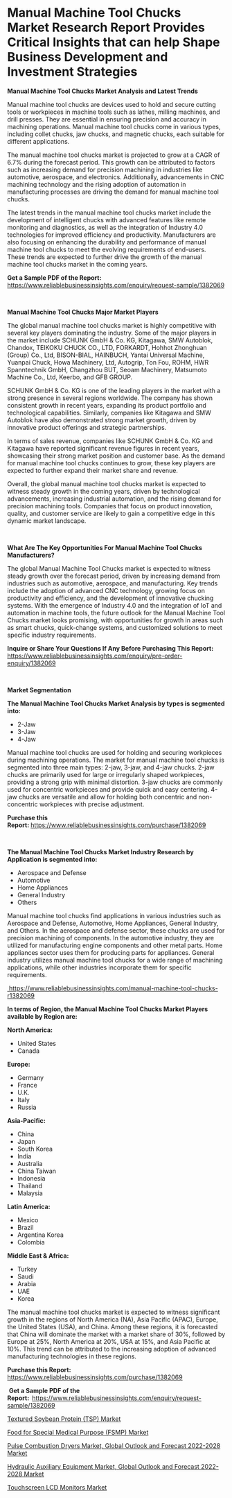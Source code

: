 <p><h1>Manual Machine Tool Chucks Market Research Report Provides Critical Insights that can help Shape Business Development and Investment Strategies</h1></p><p><strong>Manual Machine Tool Chucks Market Analysis and Latest Trends</strong></p>
<p><p>Manual machine tool chucks are devices used to hold and secure cutting tools or workpieces in machine tools such as lathes, milling machines, and drill presses. They are essential in ensuring precision and accuracy in machining operations. Manual machine tool chucks come in various types, including collet chucks, jaw chucks, and magnetic chucks, each suitable for different applications.</p><p>The manual machine tool chucks market is projected to grow at a CAGR of 6.7% during the forecast period. This growth can be attributed to factors such as increasing demand for precision machining in industries like automotive, aerospace, and electronics. Additionally, advancements in CNC machining technology and the rising adoption of automation in manufacturing processes are driving the demand for manual machine tool chucks.</p><p>The latest trends in the manual machine tool chucks market include the development of intelligent chucks with advanced features like remote monitoring and diagnostics, as well as the integration of Industry 4.0 technologies for improved efficiency and productivity. Manufacturers are also focusing on enhancing the durability and performance of manual machine tool chucks to meet the evolving requirements of end-users. These trends are expected to further drive the growth of the manual machine tool chucks market in the coming years.</p></p>
<p><strong>Get a Sample PDF of the Report:&nbsp;</strong> <a href="https://www.reliablebusinessinsights.com/enquiry/request-sample/1382069">https://www.reliablebusinessinsights.com/enquiry/request-sample/1382069</a></p>
<p>&nbsp;</p>
<p><strong>Manual Machine Tool Chucks Major Market Players</strong></p>
<p><p>The global manual machine tool chucks market is highly competitive with several key players dominating the industry. Some of the major players in the market include SCHUNK GmbH & Co. KG, Kitagawa, SMW Autoblok, Chandox, TEIKOKU CHUCK CO., LTD, FORKARDT, Hohhot Zhonghuan (Group) Co., Ltd, BISON-BIAL, HAINBUCH, Yantai Universal Machine, Yuanpai Chuck, Howa Machinery, Ltd, Autogrip, Ton Fou, ROHM, HWR Spanntechnik GmbH, Changzhou BUT, Seoam Machinery, Matsumoto Machine Co., Ltd, Keerbo, and GFB GROUP.</p><p>SCHUNK GmbH & Co. KG is one of the leading players in the market with a strong presence in several regions worldwide. The company has shown consistent growth in recent years, expanding its product portfolio and technological capabilities. Similarly, companies like Kitagawa and SMW Autoblok have also demonstrated strong market growth, driven by innovative product offerings and strategic partnerships.</p><p>In terms of sales revenue, companies like SCHUNK GmbH & Co. KG and Kitagawa have reported significant revenue figures in recent years, showcasing their strong market position and customer base. As the demand for manual machine tool chucks continues to grow, these key players are expected to further expand their market share and revenue.</p><p>Overall, the global manual machine tool chucks market is expected to witness steady growth in the coming years, driven by technological advancements, increasing industrial automation, and the rising demand for precision machining tools. Companies that focus on product innovation, quality, and customer service are likely to gain a competitive edge in this dynamic market landscape.</p></p>
<p>&nbsp;</p>
<p><strong>What Are The Key Opportunities For Manual Machine Tool Chucks Manufacturers?</strong></p>
<p><p>The global Manual Machine Tool Chucks market is expected to witness steady growth over the forecast period, driven by increasing demand from industries such as automotive, aerospace, and manufacturing. Key trends include the adoption of advanced CNC technology, growing focus on productivity and efficiency, and the development of innovative chucking systems. With the emergence of Industry 4.0 and the integration of IoT and automation in machine tools, the future outlook for the Manual Machine Tool Chucks market looks promising, with opportunities for growth in areas such as smart chucks, quick-change systems, and customized solutions to meet specific industry requirements.</p></p>
<p><strong>Inquire or Share Your Questions If Any Before Purchasing This Report:</strong> <a href="https://www.reliablebusinessinsights.com/enquiry/pre-order-enquiry/1382069">https://www.reliablebusinessinsights.com/enquiry/pre-order-enquiry/1382069</a></p>
<p>&nbsp;</p>
<p><strong>Market Segmentation</strong></p>
<p><strong>The Manual Machine Tool Chucks Market Analysis by types is segmented into:</strong></p>
<p><ul><li>2-Jaw</li><li>3-Jaw</li><li>4-Jaw</li></ul></p>
<p><p>Manual machine tool chucks are used for holding and securing workpieces during machining operations. The market for manual machine tool chucks is segmented into three main types: 2-jaw, 3-jaw, and 4-jaw chucks. 2-jaw chucks are primarily used for large or irregularly shaped workpieces, providing a strong grip with minimal distortion. 3-jaw chucks are commonly used for concentric workpieces and provide quick and easy centering. 4-jaw chucks are versatile and allow for holding both concentric and non-concentric workpieces with precise adjustment.</p></p>
<p><strong>Purchase this Report:&nbsp;</strong><a href="https://www.reliablebusinessinsights.com/purchase/1382069">https://www.reliablebusinessinsights.com/purchase/1382069</a></p>
<p>&nbsp;</p>
<p><strong>The Manual Machine Tool Chucks Market Industry Research by Application is segmented into:</strong></p>
<p><ul><li>Aerospace and Defense</li><li>Automotive</li><li>Home Appliances</li><li>General Industry</li><li>Others</li></ul></p>
<p><p>Manual machine tool chucks find applications in various industries such as Aerospace and Defense, Automotive, Home Appliances, General Industry, and Others. In the aerospace and defense sector, these chucks are used for precision machining of components. In the automotive industry, they are utilized for manufacturing engine components and other metal parts. Home appliances sector uses them for producing parts for appliances. General industry utilizes manual machine tool chucks for a wide range of machining applications, while other industries incorporate them for specific requirements.</p></p>
<p><a href="https://www.reliablebusinessinsights.com/manual-machine-tool-chucks-r1382069">&nbsp;https://www.reliablebusinessinsights.com/manual-machine-tool-chucks-r1382069</a></p>
<p><strong>In terms of Region, the Manual Machine Tool Chucks Market Players available by Region are:</strong></p>
<p>
    <p> <strong> North America: </strong>
        <ul>
            <li>United States</li>
            <li>Canada</li>
        </ul>
        </p> 
    <p> <strong> Europe: </strong>
        <ul>
            <li>Germany</li>
            <li>France</li>
            <li>U.K.</li>
            <li>Italy</li>
            <li>Russia</li>
        </ul>
        </p> 
    <p> <strong> Asia-Pacific: </strong>
        <ul>
            <li>China</li>
            <li>Japan</li>
            <li>South Korea</li>
            <li>India</li>
            <li>Australia</li>
            <li>China Taiwan</li>
            <li>Indonesia</li>
            <li>Thailand</li>
            <li>Malaysia</li>
        </ul>
        </p> 
    <p> <strong> Latin America: </strong>
        <ul>
            <li>Mexico</li>
            <li>Brazil</li>
            <li>Argentina Korea</li>
            <li>Colombia</li>
        </ul>
        </p> 
    <p> <strong> Middle East & Africa: </strong>
        <ul>
            <li>Turkey</li>
            <li>Saudi</li>
            <li>Arabia</li>
            <li>UAE</li>
            <li>Korea</li>
        </ul>
    </p>
    </p>
<p><p>The manual machine tool chucks market is expected to witness significant growth in the regions of North America (NA), Asia Pacific (APAC), Europe, the United States (USA), and China. Among these regions, it is forecasted that China will dominate the market with a market share of 30%, followed by Europe at 25%, North America at 20%, USA at 15%, and Asia Pacific at 10%. This trend can be attributed to the increasing adoption of advanced manufacturing technologies in these regions.</p></p>
<p><strong>Purchase this Report: </strong><a href="https://www.reliablebusinessinsights.com/purchase/1382069">https://www.reliablebusinessinsights.com/purchase/1382069</a></p>
<p>&nbsp;<strong>Get a Sample PDF of the Report:&nbsp;&nbsp;</strong><a href="https://www.reliablebusinessinsights.com/enquiry/request-sample/1382069">https://www.reliablebusinessinsights.com/enquiry/request-sample/1382069</a></p>
<p><strong></strong></p>
<p><p><a href="https://github.com/Brown8Reggie/Market-Research-Report-List-1/blob/main/textured-soybean-protein-tsp-market.md">Textured Soybean Protein (TSP) Market</a></p><p><a href="https://github.com/riwar777/Market-Research-Report-List-1/blob/main/food-for-special-medical-purpose-fsmp-market.md">Food for Special Medical Purpose (FSMP) Market</a></p><p><a href="https://medium.com/@randaarks98078567/insights-into-the-pulse-combustion-dryers-market-global-outlook-and-forecast-2022-2028-industry-da887f34e23a">Pulse Combustion Dryers Market, Global Outlook and Forecast 2022-2028 Market</a></p><p><a href="https://medium.com/@zandould67856/hydraulic-auxiliary-equipment-market-global-outlook-and-forecast-2022-2028-market-size-share-d56910ecca54">Hydraulic Auxiliary Equipment Market, Global Outlook and Forecast 2022-2028 Market</a></p><p><a href="https://issuu.com/reportprime-2/docs/touchscreen-lcd-monitors-market-size-2030.pptx">Touchscreen LCD Monitors Market</a></p></p>